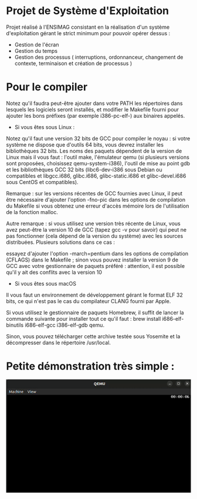 # Projet de Système d'Exploitation

Projet réalisé à l'ENSIMAG consistant en la réalisation d'un système d'exploitation gérant le strict minimum pour pouvoir opérer dessus :
- Gestion de l'écran
- Gestion du temps
- Gestion des processus ( interruptions, ordonnanceur, changement de contexte, terminaison et création de processus )

# Pour le compiler

Notez qu'il faudra peut-être ajouter dans votre PATH les répertoires dans lesquels les logiciels seront installés, et modifier le Makefile fourni pour ajouter les bons préfixes (par exemple i386-pc-elf-) aux binaires appelés.

- Si vous êtes sous Linux :

Notez qu'il faut une version 32 bits de GCC pour compiler le noyau : si votre système ne dispose que d'outils 64 bits, vous devrez installer les bibliothèques 32 bits. Les noms des paquets dépendent de la version de Linux mais il vous faut : l'outil make, l'émulateur qemu (si plusieurs versions sont proposées, choisissez qemu-system-i386), l'outil de mise au point gdb et les bibliothèques GCC 32 bits (libc6-dev-i386 sous Debian ou compatibles et libgcc.i686, glibc.i686, glibc-static.i686 et glibc-devel.i686 sous CentOS et compatibles).

Remarque : sur les versions récentes de GCC fournies avec Linux, il peut être nécessaire d'ajouter l'option -fno-pic dans les options de compilation du Makefile si vous obtenez une erreur d'accès mémoire lors de l'utilisation de la fonction malloc.

Autre remarque : si vous utilisez une version très récente de Linux, vous avez peut-être la version 10 de GCC (tapez gcc -v pour savoir) qui peut ne pas fonctionner (cela dépend de la version du système) avec les sources distribuées. Plusieurs solutions dans ce cas :

essayez d'ajouter l'option -march=pentium dans les options de compilation (CFLAGS) dans le Makefile ;
sinon vous pouvez installer la version 9 de GCC avec votre gestionnaire de paquets préféré : attention, il est possible qu'il y ait des conflits avec la version 10

- Si vous êtes sous macOS

Il vous faut un environnement de développement gérant le format ELF 32 bits, ce qui n'est pas le cas du compilateur CLANG fourni par Apple.

Si vous utilisez le gestionnaire de paquets Homebrew, il suffit de lancer la commande suivante pour installer tout ce qu'il faut : brew install i686-elf-binutils i686-elf-gcc i386-elf-gdb qemu.

Sinon, vous pouvez télécharger cette archive testée sous Yosemite et la décompresser dans le répertoire /usr/local.

# Petite démonstration très simple :

![Alt Text](https://github.com/adrienLLR/projet-OS/blob/main/projet-os.gif)
